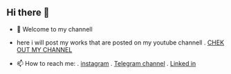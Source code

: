 ## Hi there 👋

<!--
**coding-with-mayavi0/coding-with-mayavi0** is a ✨ _special_ ✨ repository because its `README.md` (this file) appears on your GitHub profile.

Here are some ideas to get you started:

- 🔭 I’m currently working on ...
- 🌱 I’m currently learning ...
- 👯 I’m looking to collaborate on ...
- 🤔 I’m looking for help with ...
- 💬 Ask me about ...
- 📫 How to reach me: ...
- 😄 Pronouns: ...
- ⚡ Fun fact: ...
-->

- 🌱 Welcome to my channell
- here i will post my works that are posted on my youtube channell
  . [CHEK OUT MY CHANNEL](https://youtube.com/@coding_with_mayavi0)



- 📫 How to reach me:
   . [instagram](https://instagram.com/kt_habeeb_)
   . [Telegram channel](https://t.me/coding_with_mayavi0/)
   . [Linked in](https://www.linkedin.com/in/muhammed-habeeb-rahman-kt-a38b41247/)
